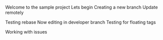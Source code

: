 Welcome to the sample project
Lets begin
Creating a new branch
Update remotely


Testing rebase
Now editing in developer branch
Testing for floating tags


Working with issues
